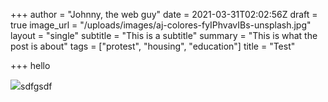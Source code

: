+++
author = "Johnny, the web guy"
date = 2021-03-31T02:02:56Z
draft = true
image_url = "/uploads/images/aj-colores-fyIPhvavIBs-unsplash.jpg"
layout = "single"
subtitle = "This is a subtitle"
summary = "This is what the post is about"
tags = ["protest", "housing", "education"]
title = "Test"

+++
hello

![](/uploads/images/element5-digital-ls8kc0p9haa-unsplash.jpg)sdfgsdf